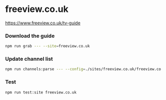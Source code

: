 # freeview.co.uk

https://www.freeview.co.uk/tv-guide

### Download the guide

```sh
npm run grab --- --site=freeview.co.uk
```

### Update channel list

```sh
npm run channels:parse --- --config=./sites/freeview.co.uk/freeview.co.uk.config.js --output=./sites/freeview.co.uk/freeview.co.uk.channels.xml
```

### Test

```sh
npm run test:site freeview.co.uk
```
